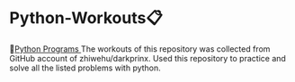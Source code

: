 # Python-Workouts:clipboard:
:link:[Python Programs ](https://github.com/AasaiAlangaram/Python-Workouts/blob/master/Programs.py)
The workouts of this repository was collected from GitHub account of zhiwehu/darkprinx. Used this repository to practice and solve all the listed problems with python.

